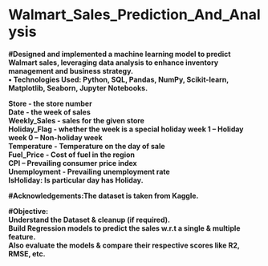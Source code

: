 # Walmart_Sales_Prediction_And_Analysis
<b>#Designed and implemented a machine learning model to predict Walmart sales, leveraging data analysis to enhance inventory management and business strategy.<br><b>
• Technologies Used: Python, SQL, Pandas, NumPy, Scikit-learn, Matplotlib, Seaborn, Jupyter Notebooks.<br>

Store - the store number<br>
Date - the week of sales<br>
Weekly_Sales - sales for the given store<br>
Holiday_Flag - whether the week is a special holiday week 1 – Holiday week 0 – Non-holiday week<br>
Temperature - Temperature on the day of sale<br>
Fuel_Price - Cost of fuel in the region<br>
CPI – Prevailing consumer price index<br>
Unemployment - Prevailing unemployment rate<br>
IsHoliday: Is particular day has Holiday.<br>

<b>#Acknowledgements:</b>The dataset is taken from Kaggle.<br>

<b>#Objective: </b><br>
Understand the Dataset & cleanup (if required).<br>
Build Regression models to predict the sales w.r.t a single & multiple feature.<br>
Also evaluate the models & compare their respective scores like R2, RMSE, etc.
